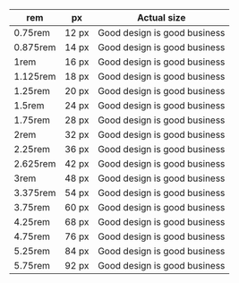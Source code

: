 | rem       | px    | Actual size                  |
|-----------|-------|------------------------------|
| 0.75rem   | 12 px | Good design is good business |
| 0.875rem  | 14 px | Good design is good business |
| 1rem      | 16 px | Good design is good business |
| 1.125rem  | 18 px | Good design is good business |
| 1.25rem   | 20 px | Good design is good business |
| 1.5rem    | 24 px | Good design is good business |
| 1.75rem   | 28 px | Good design is good business |
| 2rem      | 32 px | Good design is good business |
| 2.25rem   | 36 px | Good design is good business |
| 2.625rem  | 42 px | Good design is good business |
| 3rem      | 48 px | Good design is good business |
| 3.375rem  | 54 px | Good design is good business |
| 3.75rem   | 60 px | Good design is good business |
| 4.25rem   | 68 px | Good design is good business |
| 4.75rem   | 76 px | Good design is good business |
| 5.25rem   | 84 px | Good design is good business |
| 5.75rem   | 92 px | Good design is good business |